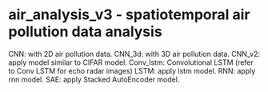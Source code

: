 # air_analysis_v3 - spatiotemporal air pollution data analysis
CNN: with 2D air pollution data.
CNN_3d: with 3D air pollution data.
CNN_v2: apply model similar to CIFAR model.
Conv_lstm: Convolutional LSTM (refer to Conv LSTM for echo radar images)
LSTM: apply lstm model.
RNN: apply rnn model.
SAE: apply Stacked AutoEncoder model.
